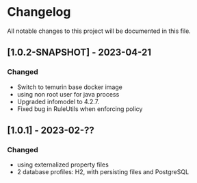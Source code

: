 # Changelog
All notable changes to this project will be documented in this file.
 
## [1.0.2-SNAPSHOT] - 2023-04-21

### Changed
 
 - Switch to temurin base docker image
 - using non root user for java process
 - Upgraded infomodel to 4.2.7.
 - Fixed bug in RuleUtils when enforcing policy 

## [1.0.1] - 2023-02-??

### Changed

 - using externalized property files
 - 2 database profiles: H2, with persisting files and PostgreSQL